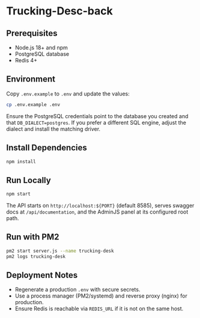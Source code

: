 # Trucking-Desc-back

## Prerequisites
- Node.js 18+ and npm
- PostgreSQL database
- Redis 4+

## Environment
Copy `.env.example` to `.env` and update the values:
```bash
cp .env.example .env
```
Ensure the PostgreSQL credentials point to the database you created and that `DB_DIALECT=postgres`. If you prefer a different SQL engine, adjust the dialect and install the matching driver.

## Install Dependencies
```bash
npm install
```

## Run Locally
```bash
npm start
```
The API starts on `http://localhost:${PORT}` (default 8585), serves swagger docs at `/api/documentation`, and the AdminJS panel at its configured root path.

## Run with PM2
```bash
pm2 start server.js --name trucking-desk
pm2 logs trucking-desk
```

## Deployment Notes
- Regenerate a production `.env` with secure secrets.
- Use a process manager (PM2/systemd) and reverse proxy (nginx) for production.
- Ensure Redis is reachable via `REDIS_URL` if it is not on the same host.
